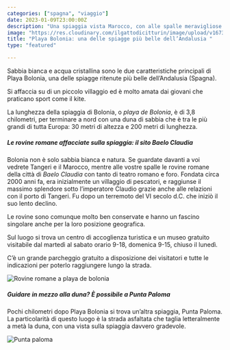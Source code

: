 ```yaml
---
categories: ["spagna", "viaggio"]
date: 2023-01-09T23:00:00Z
description: "Una spiaggia vista Marocco, con alle spalle meravigliose rovine romane. "
image: "https://res.cloudinary.com/ilgattodicitturin/image/upload/v1673425578/Articoli/bologna_1_odyxzg.jpg"
title: "Playa Bolonia: una delle spiagge più belle dell’Andalusia "
type: "featured"

---
```


Sabbia bianca e acqua cristallina sono le due caratteristiche principali di Playa Bolonia, una delle spiagge ritenute più belle dell’Andalusia (Spagna).

Si affaccia su di un piccolo villaggio ed è molto amata dai giovani che praticano sport come il kite.

La lunghezza della spiaggia di Bolonia, o _playa de Bolonia_, è di 3,8 chilometri, per terminare a nord con una duna di sabbia che è tra le più grandi di tutta Europa: 30 metri di altezza e 200 metri di lunghezza.

##### Le rovine romane affacciate sulla spiaggia: il sito Baelo Claudia

Bolonia non è solo sabbia bianca e natura. Se guardate davanti a voi vedrete Tangeri e il Marocco, mentre alle vostre spalle le rovine romane della città di _Baelo Claudia_ con tanto di teatro romano e foro. Fondata circa 2000 anni fa, era inizialmente un villaggio di pescatori, e raggiunse il massimo splendore sotto l’imperatore Claudio grazie anche alle relazioni con il porto di Tangeri. Fu dopo un terremoto del VI secolo d.C. che iniziò il suo lento declino.

Le rovine sono comunque molto ben conservate e hanno un fascino singolare anche per la loro posizione geografica.

Sul luogo si trova un centro di accoglienza turistica e un museo gratuito visitabile dal martedì al sabato orario 9-18, domenica 9-15, chiuso il lunedì.

C’è un grande parcheggio gratuito a disposizione dei visitatori e tutte le indicazioni per poterlo raggiungere lungo la strada.

![Rovine romane a playa de bolonia](https://res.cloudinary.com/ilgattodicitturin/image/upload/v1673425527/Articoli/bologna_6_ogu2su.jpg)

##### Guidare in mezzo alla duna? È possibile a Punta Paloma

Pochi chilometri dopo Playa Bolonia si trova un’altra spiaggia, Punta Paloma. La particolarità di questo luogo è la strada asfaltata che taglia letteralmente a metà la duna, con una vista sulla spiaggia davvero gradevole.

![Punta paloma](https://res.cloudinary.com/ilgattodicitturin/image/upload/v1673425528/Articoli/bologna_4_tx84js.jpg)